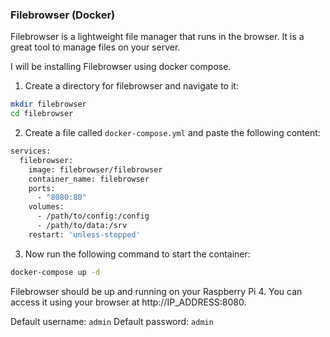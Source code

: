### Filebrowser (Docker)

Filebrowser is a lightweight file manager that runs in the browser. It is a great tool to manage files on your server.

I will be installing Filebrowser using docker compose.

1. Create a directory for filebrowser and navigate to it:
```bash
mkdir filebrowser
cd filebrowser
```

2. Create a file called `docker-compose.yml` and paste the following content:
```bash
services:
  filebrowser:
    image: filebrowser/filebrowser
    container_name: filebrowser
    ports:
      - "8080:80"
    volumes:
      - /path/to/config:/config
      - /path/to/data:/srv
    restart: 'unless-stopped'
```

3. Now run the following command to start the container:
```bash
docker-compose up -d
```

Filebrowser should be up and running on your Raspberry Pi 4. You can access it using your browser at http://IP_ADDRESS:8080.

Default username: `admin`
Default password: `admin`